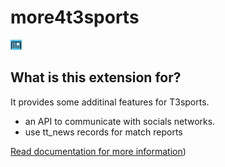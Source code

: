 more4t3sports
=============

[![more4t3sports](ext_icon.gif)](https://github.com/digedag/more4t3sports)

What is this extension for?
---------------------------
It provides some additinal features for T3sports.
- an API to communicate with socials networks.
- use tt_news records for match reports

[Read documentation for more information](Documentation/README.md))
